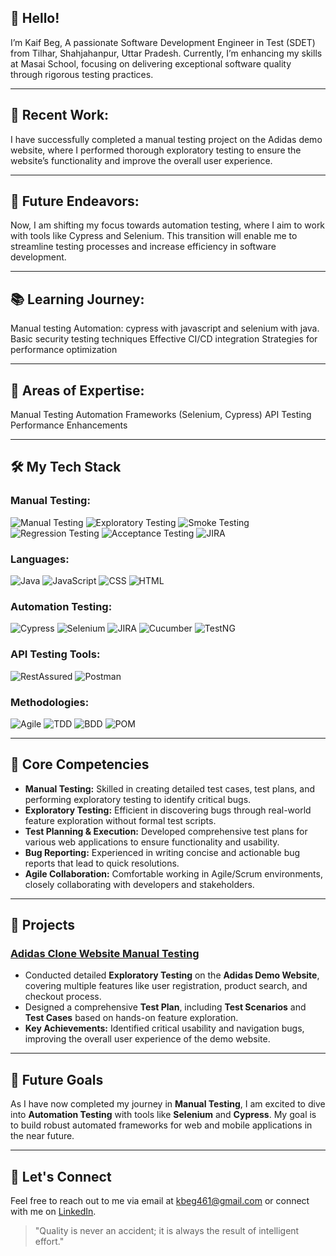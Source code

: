 ## 👋 Hello!
I’m Kaif Beg, A passionate Software Development Engineer in Test (SDET) from Tilhar, Shahjahanpur, Uttar Pradesh. Currently, I’m enhancing my skills at Masai School, focusing on delivering exceptional software quality through rigorous testing practices.

---

## 🔧 Recent Work:
I have successfully completed a manual testing project on the Adidas demo website, where I performed thorough exploratory testing to ensure the website’s functionality and improve the overall user experience.

---

## 🚀 Future Endeavors:
Now, I am shifting my focus towards automation testing, where I aim to work with tools like Cypress and Selenium. This transition will enable me to streamline testing processes and increase efficiency in software development.

---

## 📚 Learning Journey:
Manual testing
Automation: cypress with javascript and selenium with java.
Basic security testing techniques
Effective CI/CD integration
Strategies for performance optimization

---

## 💬 Areas of Expertise:
Manual Testing
Automation Frameworks (Selenium, Cypress)
API Testing
Performance Enhancements


---



## 🛠️ My Tech Stack

### Manual Testing:
![Manual Testing](https://badgen.net/badge/Manual_Testing/FFA500?style=flat&scale=2)
![Exploratory Testing](https://badgen.net/badge/Exploratory_Testing/8E44AD?style=flat&scale=2)
![Smoke Testing](https://badgen.net/badge/Smoke_Testing/FF9900?style=flat&scale=2)
![Regression Testing](https://badgen.net/badge/Regression_Testing/3E8E41?style=flat&scale=2)
![Acceptance Testing](https://badgen.net/badge/Acceptance_Testing/2ECC71?style=flat&scale=2)
![JIRA](https://img.shields.io/badge/JIRA-0052CC?style=flat&logo=jira&logoColor=white&scale=2)


### Languages:
![Java](https://img.shields.io/badge/Java-007396?style=flat&logo=java&logoColor=white) 
![JavaScript](https://img.shields.io/badge/JavaScript-FFE600?style=flat&logo=javascript&logoColor=black)
![CSS](https://img.shields.io/badge/CSS-1572B6?style=flat&logo=css3&logoColor=white)
![HTML](https://img.shields.io/badge/HTML-E34F26?style=flat&logo=html5&logoColor=white)


### Automation Testing:
![Cypress](https://img.shields.io/badge/Cypress-061A35?style=flat&logo=cypress&logoColor=white)
![Selenium](https://img.shields.io/badge/Selenium-FFF200?style=flat&logo=selenium&logoColor=black)
![JIRA](https://img.shields.io/badge/JIRA-0052CC?style=flat&logo=jira&logoColor=white)
![Cucumber](https://img.shields.io/badge/Cucumber-6DB33F?style=flat&logo=cucumber&logoColor=white)
![TestNG](https://img.shields.io/badge/TestNG-DC3C24?style=flat&logo=testng&logoColor=white)


### API Testing Tools:
![RestAssured](https://img.shields.io/badge/RestAssured-2C6B1F?style=flat&logo=rest-assured&logoColor=white)
![Postman](https://img.shields.io/badge/Postman-FF6C37?style=flat&logo=postman&logoColor=white)


### Methodologies:
![Agile](https://badgen.net/badge/Agile/3EAA5C?style=flat&scale=2)
![TDD](https://badgen.net/badge/TDD/FFB300?style=flat&scale=2)
![BDD](https://badgen.net/badge/BDD/5C6BC0?style=flat&scale=2)
![POM](https://badgen.net/badge/POM/FF6347?style=flat&scale=2)



---



## 🌟 Core Competencies

- **Manual Testing:** Skilled in creating detailed test cases, test plans, and performing exploratory testing to identify critical bugs.
- **Exploratory Testing:** Efficient in discovering bugs through real-world feature exploration without formal test scripts.
- **Test Planning & Execution:** Developed comprehensive test plans for various web applications to ensure functionality and usability.
- **Bug Reporting:** Experienced in writing concise and actionable bug reports that lead to quick resolutions.
- **Agile Collaboration:** Comfortable working in Agile/Scrum environments, closely collaborating with developers and stakeholders.

---



## 🚀 Projects

### **[Adidas Clone Website Manual Testing](https://github.com/Kaif955/Adidas-Clone-Website-Manual-Testing-)**
- Conducted detailed **Exploratory Testing** on the **Adidas Demo Website**, covering multiple features like user registration, product search, and checkout process.
- Designed a comprehensive **Test Plan**, including **Test Scenarios** and **Test Cases** based on hands-on feature exploration.
- **Key Achievements:** Identified critical usability and navigation bugs, improving the overall user experience of the demo website.
---



## 🔮 Future Goals

As I have now completed my journey in **Manual Testing**, I am excited to dive into **Automation Testing** with tools like **Selenium** and **Cypress**. My goal is to build robust automated frameworks for web and mobile applications in the near future.

---



## 🤝 Let's Connect

Feel free to reach out to me via email at [kbeg461@gmail.com](mailto:kbeg461@gmail.com) or connect with me on [LinkedIn](https://www.linkedin.com/in/kaif-beg-49186b281).

> "Quality is never an accident; it is always the result of intelligent effort."
